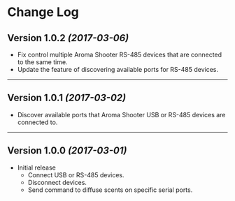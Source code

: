 Change Log
===

Version 1.0.2 *(2017-03-06)*
--- 
* Fix control multiple Aroma Shooter RS-485 devices that are connected to the same time.
* Update the feature of discovering available ports for RS-485 devices.
---
Version 1.0.1 *(2017-03-02)*
---
* Discover available ports that Aroma Shooter USB or RS-485 devices are connected to.

---
Version 1.0.0  *(2017-03-01)*
---
* Initial release
  * Connect USB or RS-485 devices.
  * Disconnect devices.
  * Send command to diffuse scents on specific serial ports.

